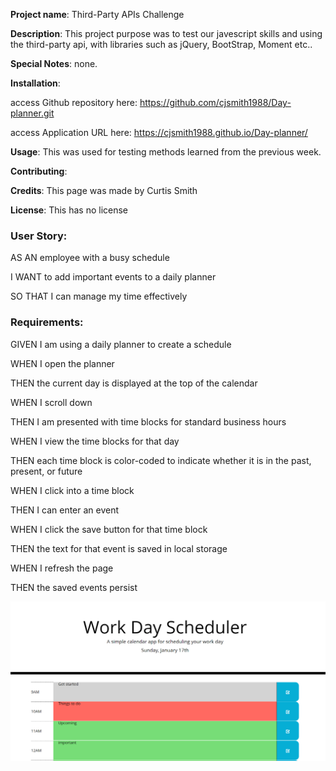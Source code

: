 **Project name**: Third-Party APIs Challenge

**Description**: This project purpose was to test our javescript skills and using the third-party api, with libraries such as jQuery, BootStrap, Moment etc..

**Special Notes**: none.

**Installation**: 	

access Github repository here: https://github.com/cjsmith1988/Day-planner.git


access Application URL here: https://cjsmith1988.github.io/Day-planner/
				

**Usage**: This was used for testing methods learned from the previous week.

**Contributing**: 

**Credits**: This page was made by Curtis Smith

**License**: This has no license

### User Story:
AS AN employee with a busy schedule

I WANT to add important events to a daily planner

SO THAT I can manage my time effectively

### Requirements:

GIVEN I am using a daily planner to create a schedule

WHEN I open the planner

THEN the current day is displayed at the top of the calendar

WHEN I scroll down

THEN I am presented with time blocks for standard business hours

WHEN I view the time blocks for that day

THEN each time block is color-coded to indicate whether it is in the past, present, or future

WHEN I click into a time block

THEN I can enter an event

WHEN I click the save button for that time block

THEN the text for that event is saved in local storage

WHEN I refresh the page

THEN the saved events persist



![Alt_Text](https://github.com/cjsmith1988/Day-planner/blob/main/dayPlannerScreenGrab.PNG?raw=true)
